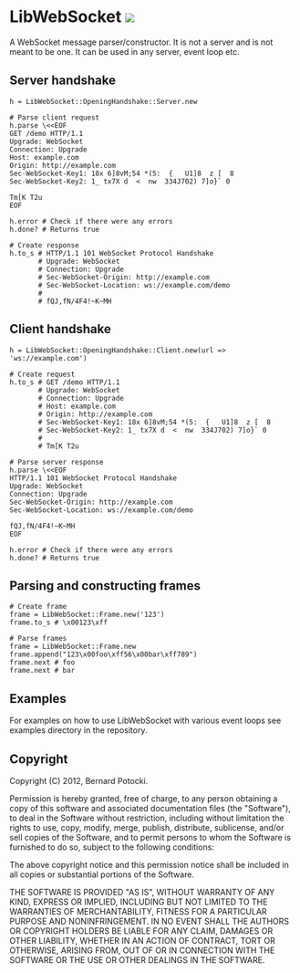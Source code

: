# LibWebSocket [![](http://travis-ci.org/imanel/libwebsocket.png)](http://travis-ci.org/imanel/libwebsocket)

A WebSocket message parser/constructor. It is not a server and is not meant to
be one. It can be used in any server, event loop etc.

## Server handshake

    h = LibWebSocket::OpeningHandshake::Server.new

    # Parse client request
    h.parse \<<EOF
    GET /demo HTTP/1.1
    Upgrade: WebSocket
    Connection: Upgrade
    Host: example.com
    Origin: http://example.com
    Sec-WebSocket-Key1: 18x 6]8vM;54 *(5:  {   U1]8  z [  8
    Sec-WebSocket-Key2: 1_ tx7X d  <  nw  334J702) 7]o}` 0

    Tm[K T2u
    EOF

    h.error # Check if there were any errors
    h.done? # Returns true

    # Create response
    h.to_s # HTTP/1.1 101 WebSocket Protocol Handshake
           # Upgrade: WebSocket
           # Connection: Upgrade
           # Sec-WebSocket-Origin: http://example.com
           # Sec-WebSocket-Location: ws://example.com/demo
           #
           # fQJ,fN/4F4!~K~MH

## Client handshake

    h = LibWebSocket::OpeningHandshake::Client.new(url => 'ws://example.com')

    # Create request
    h.to_s # GET /demo HTTP/1.1
           # Upgrade: WebSocket
           # Connection: Upgrade
           # Host: example.com
           # Origin: http://example.com
           # Sec-WebSocket-Key1: 18x 6]8vM;54 *(5:  {   U1]8  z [  8
           # Sec-WebSocket-Key2: 1_ tx7X d  <  nw  334J702) 7]o}` 0
           #
           # Tm[K T2u

    # Parse server response
    h.parse \<<EOF
    HTTP/1.1 101 WebSocket Protocol Handshake
    Upgrade: WebSocket
    Connection: Upgrade
    Sec-WebSocket-Origin: http://example.com
    Sec-WebSocket-Location: ws://example.com/demo

    fQJ,fN/4F4!~K~MH
    EOF

    h.error # Check if there were any errors
    h.done? # Returns true

## Parsing and constructing frames

    # Create frame
    frame = LibWebSocket::Frame.new('123')
    frame.to_s # \x00123\xff

    # Parse frames
    frame = LibWebSocket::Frame.new
    frame.append("123\x00foo\xff56\x00bar\xff789")
    frame.next # foo
    frame.next # bar

## Examples

For examples on how to use LibWebSocket with various event loops see
examples directory in the repository.

## Copyright

Copyright (C) 2012, Bernard Potocki.

Permission is hereby granted, free of charge, to any person obtaining a copy of this software and associated documentation files (the "Software"), to deal in the Software without restriction, including without limitation the rights to use, copy, modify, merge, publish, distribute, sublicense, and/or sell copies of the Software, and to permit persons to whom the Software is furnished to do so, subject to the following conditions:

The above copyright notice and this permission notice shall be included in all copies or substantial portions of the Software.

THE SOFTWARE IS PROVIDED "AS IS", WITHOUT WARRANTY OF ANY KIND, EXPRESS OR IMPLIED, INCLUDING BUT NOT LIMITED TO THE WARRANTIES OF MERCHANTABILITY, FITNESS FOR A PARTICULAR PURPOSE AND NONINFRINGEMENT. IN NO EVENT SHALL THE AUTHORS OR COPYRIGHT HOLDERS BE LIABLE FOR ANY CLAIM, DAMAGES OR OTHER LIABILITY, WHETHER IN AN ACTION OF CONTRACT, TORT OR OTHERWISE, ARISING FROM, OUT OF OR IN CONNECTION WITH THE SOFTWARE OR THE USE OR OTHER DEALINGS IN THE SOFTWARE.
